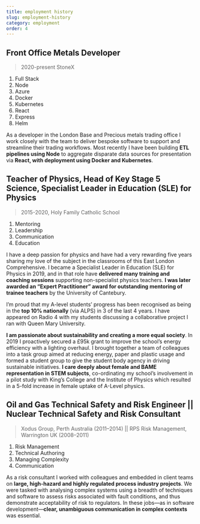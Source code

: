 ```yaml
---
title: employment history
slug: employment-history
category: employment
order: 4
---
```


## Front Office Metals Developer

> 2020-present StoneX

1. Full Stack
2. Node
3. Azure
4. Docker
5. Kubernetes
6. React
7. Express
8. Helm

As a developer in the London Base and Precious metals trading office I work closely with the team to deliver bespoke software to support and streamline their trading workflows. Most recently I have been building **ETL pipelines using Node** to aggregate disparate data sources for presentation via **React, with deployment using Docker and Kubernetes**.

## Teacher of Physics, Head of Key Stage 5 Science, Specialist Leader in Education (SLE) for Physics

> 2015-2020, Holy Family Catholic School

1. Mentoring
2. Leadership
3. Communication
4. Education

I have a deep passion for physics and have had a very rewarding five years sharing my love of the subject in the classrooms of this East London Comprehensive. I became a Specialist Leader in Education (SLE) for Physics in 2019, and in that role have **delivered many training and coaching sessions** supporting non-specialist physics teachers. **I was later awarded an “Expert Practitioner” award for outstanding mentoring of trainee teachers** by the University of Cantebury.

I’m proud that my A-level students’ progress has been recognised as being in the **top 10% nationally** (via ALPS) in 3 of the last 4 years. I have appeared on Radio 4 with my students discussing a collaborative project I ran with Queen Mary University.

**I am passionate about sustainability and creating a more equal society**. In 2019 I proactively secured a £95k grant to improve the school’s energy efficiency with a lighting overhaul. I brought together a team of colleagues into a task group aimed at reducing energy, paper and plastic usage and formed a student group to give the student body agency in driving sustainable initiatives. **I care deeply about female and BAME representation in STEM subjects**, co-ordinating my school’s involvement in a pilot study with King’s College and the Institute of Physics which resulted in a 5-fold increase in female uptake of A-Level physics.

## Oil and Gas Technical Safety and Risk Engineer || Nuclear Technical Safety and Risk Consultant

> Xodus Group, Perth Australia (2011–2014) || RPS Risk Management, Warrington UK (2008–2011)

1. Risk Management
2. Technical Authoring
3. Managing Complexity
4. Communication

As a risk consultant I worked with colleagues and embedded in client teams on **large, high-hazard and highly regulated process industry projects**. We were tasked with analysing complex systems using a breadth of techniques and software to assess risks associated with fault conditions, and thus demonstrate acceptability of risk to regulators. In these jobs—as in software development—**clear, unambiguous communication in complex contexts** was essential.
